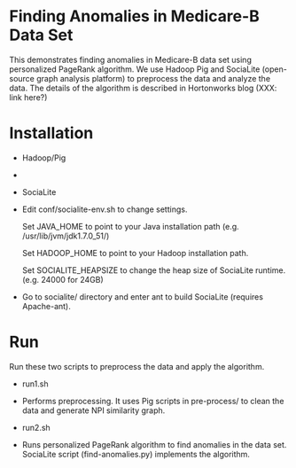 Finding Anomalies in Medicare-B Data Set
==================

This demonstrates finding anomalies in Medicare-B data set using personalized PageRank algorithm.
We use Hadoop Pig and SociaLite (open-source graph analysis platform) to preprocess the data and analyze the data.
The details of the algorithm is described in Hortonworks blog (XXX: link here?)


Installation
====
* Hadoop/Pig
 - 

* SociaLite
 - Edit conf/socialite-env.sh to change settings.

    Set JAVA_HOME to point to your Java installation path (e.g. /usr/lib/jvm/jdk1.7.0_51/)

    Set HADOOP_HOME to point to your Hadoop installation path.

    Set SOCIALITE_HEAPSIZE to change the heap size of SociaLite runtime. (e.g. 24000 for 24GB)

 -  Go to socialite/ directory and enter ant to build SociaLite (requires Apache-ant).

Run
====

Run these two scripts to preprocess the data and apply the algorithm.

* run1.sh
 - Performs preprocessing. It uses Pig scripts in pre-process/ to clean the data and generate NPI similarity graph.

* run2.sh
 - Runs personalized PageRank algorithm to find anomalies in the data set.
   SociaLite script (find-anomalies.py) implements the algorithm.


